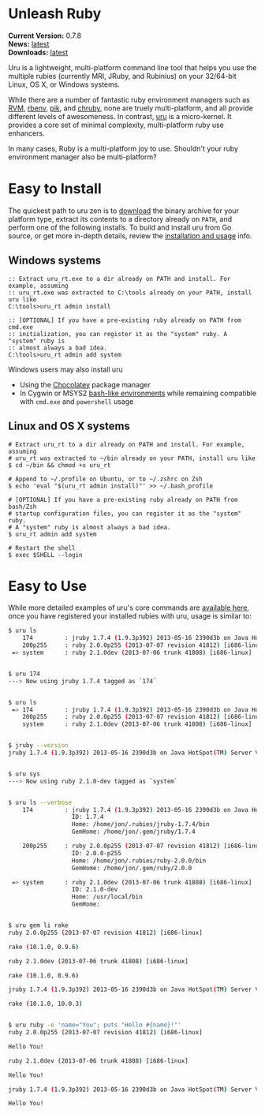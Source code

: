 # Unleash Ruby

**Current Version:** 0.7.8  
**News:** [latest][news]  
**Downloads:** [latest][download]

Uru is a lightweight, multi-platform command line tool that helps you use the
multiple rubies (currently MRI, JRuby, and Rubinius) on your 32/64-bit Linux,
OS X, or Windows systems.

While there are a number of fantastic ruby environment managers such as [RVM][1],
[rbenv][2], [pik][3], and [chruby][4], none are truely multi-platform, and all
provide different levels of awesomeness. In contrast, [uru][5] is a micro-kernel.
It provides a core set of minimal complexity, multi-platform ruby use enhancers.

In many cases, Ruby is a multi-platform joy to use. Shouldn't your ruby environment
manager also be multi-platform?

# Easy to Install

The quickest path to uru zen is to [download][download] the binary archive for
your platform type, extract its contents to a directory already on `PATH`, and
perform one of the following installs. To build and install uru from Go source,
or get more in-depth details, review the [installation and usage][usage] info.

## Windows systems

~~~ console
:: Extract uru_rt.exe to a dir already on PATH and install. For example, assuming
:: uru_rt.exe was extracted to C:\tools already on your PATH, install uru like
C:\tools>uru_rt admin install

:: [OPTIONAL] If you have a pre-existing ruby already on PATH from cmd.exe
:: initialization, you can register it as the "system" ruby. A "system" ruby is
:: almost always a bad idea.
C:\tools>uru_rt admin add system
~~~

Windows users may also install uru

* Using the [Chocolatey][chocolatey] package manager
* In Cygwin or MSYS2 [bash-like environments][bashonwindows] while remaining
  compatible with `cmd.exe` and `powershell` usage


## Linux and OS X systems

~~~ console
# Extract uru_rt to a dir already on PATH and install. For example, assuming
# uru_rt was extracted to ~/bin already on your PATH, install uru like
$ cd ~/bin && chmod +x uru_rt

# Append to ~/.profile on Ubuntu, or to ~/.zshrc on Zsh
$ echo 'eval "$(uru_rt admin install)"' >> ~/.bash_profile

# [OPTIONAL] If you have a pre-existing ruby already on PATH from bash/Zsh
# startup configuration files, you can register it as the "system" ruby.
# A "system" ruby is almost always a bad idea.
$ uru_rt admin add system

# Restart the shell
$ exec $SHELL --login
~~~

# Easy to Use

While more detailed examples of uru's core commands are [available here][examples],
once you have registered your installed rubies with uru, usage is similar to:

~~~ bash
$ uru ls
    174         : jruby 1.7.4 (1.9.3p392) 2013-05-16 2390d3b on Java HotSpot(TM) S...
    200p255     : ruby 2.0.0p255 (2013-07-07 revision 41812) [i686-linux]
 => system      : ruby 2.1.0dev (2013-07-06 trunk 41808) [i686-linux]


$ uru 174
---> Now using jruby 1.7.4 tagged as `174`


$ uru ls
 => 174         : jruby 1.7.4 (1.9.3p392) 2013-05-16 2390d3b on Java HotSpot(TM) S...
    200p255     : ruby 2.0.0p255 (2013-07-07 revision 41812) [i686-linux]
    system      : ruby 2.1.0dev (2013-07-06 trunk 41808) [i686-linux]


$ jruby --version
jruby 1.7.4 (1.9.3p392) 2013-05-16 2390d3b on Java HotSpot(TM) Server VM 1.7.0_25-b15 [linux-i386]


$ uru sys
---> Now using ruby 2.1.0-dev tagged as `system`


$ uru ls --verbose
    174         : jruby 1.7.4 (1.9.3p392) 2013-05-16 2390d3b on Java HotSpot(TM) S...
                  ID: 1.7.4
                  Home: /home/jon/.rubies/jruby-1.7.4/bin
                  GemHome: /home/jon/.gem/jruby/1.7.4

    200p255     : ruby 2.0.0p255 (2013-07-07 revision 41812) [i686-linux]
                  ID: 2.0.0-p255
                  Home: /home/jon/.rubies/ruby-2.0.0/bin
                  GemHome: /home/jon/.gem/ruby/2.0.0

 => system      : ruby 2.1.0dev (2013-07-06 trunk 41808) [i686-linux]
                  ID: 2.1.0-dev
                  Home: /usr/local/bin
                  GemHome:


$ uru gem li rake
ruby 2.0.0p255 (2013-07-07 revision 41812) [i686-linux]

rake (10.1.0, 0.9.6)

ruby 2.1.0dev (2013-07-06 trunk 41808) [i686-linux]

rake (10.1.0, 0.9.6)

jruby 1.7.4 (1.9.3p392) 2013-05-16 2390d3b on Java HotSpot(TM) Server VM 1.7.0_25-b15 [linux-i386]

rake (10.1.0, 10.0.3)


$ uru ruby -e 'name="You"; puts "Hello #{name}!"'
ruby 2.0.0p255 (2013-07-07 revision 41812) [i686-linux]

Hello You!

ruby 2.1.0dev (2013-07-06 trunk 41808) [i686-linux]

Hello You!

jruby 1.7.4 (1.9.3p392) 2013-05-16 2390d3b on Java HotSpot(TM) Server VM 1.7.0_25-b15 [linux-i386]

Hello You!
~~~

[news]: https://bitbucket.org/jonforums/uru/wiki/News
[download]: https://bitbucket.org/jonforums/uru/wiki/Downloads
[usage]: https://bitbucket.org/jonforums/uru/wiki/Usage
[examples]: https://bitbucket.org/jonforums/uru/wiki/Examples
[chocolatey]: https://bitbucket.org/jonforums/uru/wiki/Chocolatey
[bashonwindows]: https://bitbucket.org/jonforums/uru/wiki/BashOnWindows

[1]: https://rvm.io/
[2]: https://github.com/sstephenson/rbenv
[3]: https://github.com/vertiginous/pik
[4]: https://github.com/postmodern/chruby
[5]: https://bitbucket.org/jonforums/uru
